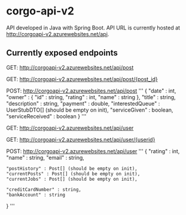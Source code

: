 # corgo-api-v2 #
API developed in Java with Spring Boot. API URL is currently hosted at http://corgoapi-v2.azurewebsites.net/api.

## Currently exposed endpoints ##

GET: http://corgoapi-v2.azurewebsites.net/api/post

GET: http://corgoapi-v2.azurewebsites.net/api/post/{post_id} 

POST: http://corgoapi-v2.azurewebsites.net/api/post 
'''
{
	"date" : int,
	"owner" : {
		"id" : string,
		"rating" : int,
		"name" : string
	},
	"title" : string,
	"description" : string,
	"payment" : double,
	"interestedQueue" : UserStubDTO[] (should be empty on init),
	"serviceGiven" : boolean,
	"serviceReceived" : boolean
}
'''

GET: http://corgoapi-v2.azurewebsites.net/api/user 

GET: http://corgoapi-v2.azurewebsites.net/api/user/{userid} 

POST: http://corgoapi-v2.azurewebsites.net/api/user 
'''
{
	"rating" : int,
	"name" : string,
	"email" : string,
	
	"postHistory" : Post[] (should be empty on init),
	"currentPosts" : Post[] (should be empty on init),
	"currentJobs" : Post[] (should be empty on init),
	
	"creditCardNumber" : string,
	"bankAccount" : string
}
'''

